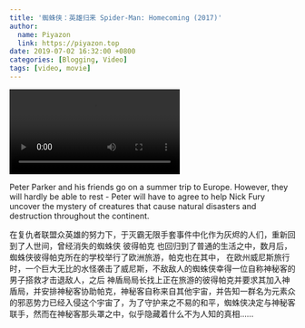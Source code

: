 ```yaml
---
title: '蜘蛛侠：英雄归来 Spider-Man: Homecoming (2017)'
author:
  name: Piyazon
  link: https://piyazon.top
date: 2019-07-02 16:32:00 +0800
categories: [Blogging, Video]
tags: [video, movie]
---
```



<video id="player" class="weixin_video" playsinline controls x-webkit-airplay data-poster="https://git.lug.ustc.edu.cn/flame3/images/-/raw/main/movie/spider-man-2.jpg"
  wxv="wxv_2187733392480403458" src="">
  <track kind="captions" label="English" src="https://piyazon.top/storage/assets/subtitles/spider-man-2-ec.vtt" srclang="en"
    default />
</video>

Peter Parker and his friends go on a summer trip to Europe. However, they will hardly be able to rest - Peter will have to agree to help Nick Fury uncover the mystery of creatures that cause natural disasters and destruction throughout the continent.

在复仇者联盟众英雄的努力下，于灭霸无限手套事件中化作为灰烬的人们，重新回到了人世间，曾经消失的蜘蛛侠 彼得帕克 也回归到了普通的生活之中，数月后，蜘蛛侠彼得帕克所在的学校举行了欧洲旅游，帕克也在其中， 在欧州威尼斯旅行时，一个巨大无比的水怪袭击了威尼斯，不敌敌人的蜘蛛侠幸得一位自称神秘客的男子搭救才击退敌人，之后 神盾局局长找上正在旅游的彼得帕克并要求其加入神盾局，并安排神秘客协助帕克，神秘客自称来自其他宇宙，并告知一群名为元素众的邪恶势力已经入侵这个宇宙了，为了守护来之不易的和平，蜘蛛侠决定与神秘客联手，然而在神秘客那头罩之中，似乎隐藏着什么不为人知的真相……